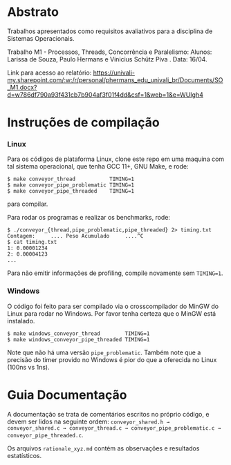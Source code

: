 # Abstrato

Trabalhos apresentados como requisitos avaliativos para a disciplina de Sistemas Operacionais.

Trabalho M1 - Processos, Threads, Concorrência e Paralelismo: Alunos: Larissa de Souza, Paulo Hermans e Vinicius Schütz Piva . Data: 16/04.

Link para acesso ao relatório: https://univali-my.sharepoint.com/:w:/r/personal/phermans_edu_univali_br/Documents/SO_M1.docx?d=w786df790a93f431cb7b904af3f01f4dd&csf=1&web=1&e=WUIgh4

# Instruções de compilação

### Linux

Para os códigos de plataforma Linux, clone este repo em uma maquina com
tal sistema operacional, que tenha GCC 11+, GNU Make, e rode:
```
$ make conveyor_thread           TIMING=1
$ make conveyor_pipe_problematic TIMING=1
$ make conveyor_pipe_threaded    TIMING=1
```
para compilar.

Para rodar os programas e realizar os benchmarks, rode:
```
$ ./conveyor_{thread,pipe_problematic,pipe_threaded} 2> timing.txt
Contagem:     .... Peso Acumulado     ....^C
$ cat timing.txt
1: 0.00001234
2: 0.00004123
...
```

Para não emitir informações de profiling, compile novamente sem `TIMING=1`.

### Windows

O código foi feito para ser compilado via o crosscompilador do MinGW do Linux para rodar no Windows.
Por favor tenha certeza que o MinGW está instalado.

```
$ make windows_conveyor_thread        TIMING=1
$ make windows_conveyor_pipe_threaded TIMING=1
```

Note que não há uma versão `pipe_problematic`. Também note que a precisão do timer provido no Windows é pior do que
a oferecida no Linux (100ns vs 1ns).

# Guia Documentação

A documentação se trata de comentários escritos no próprio código, e devem ser lidos na seguinte ordem: `conveyor_shared.h → conveyor_shared.c → conveyor_thread.c → conveyor_pipe_problematic.c → conveyor_pipe_threaded.c`.

Os arquivos `rationale_xyz.md` contém as observações e resultados estatísticos.
